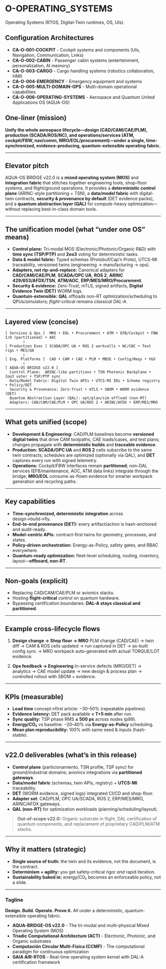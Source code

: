 # O-OPERATING_SYSTEMS

Operating Systems (RTOS, Digital-Twin runtimes, OS, UIs).

## Configuration Architectures

- **CA-O-001-COCKPIT** - Cockpit systems and components (UIs, Navigation, Communication, Links)
- **CA-O-002-CABIN** - Passenger cabin systems (enterteinment, personalization, AI memory) 
- **CA-O-003-CARGO** - Cargo handling systems (robotics collaboration, HMI)
- **CA-O-004-EMERGENCY** - Emergency equipment and systems 
- **CA-O-005-MULTI-DOMAIN-OPS** - Multi-domain operational capabilities
- **CA-O-006-OPERATING-SYSTEMS** - Aerospace and Quantum United Applications OS (AQUA-OS)

## One-liner (mission)

**Unify the whole aerospace lifecycle—design (CAD/CAM/CAE/PLM), production (SCADA/ROS/NC), and operations/services (ATM, cockpit/FBW, nav/comm, MRO/EOL/procurement)—under a single, time-synchronized, evidence-producing, quantum-extensible operating fabric.**

---

## Elevator pitch

AQUA-OS BRIDGE v22.0 is a **mixed operating system (MOS)** and **integration fabric** that stitches together engineering tools, shop-floor systems, and flight/ground operations. It provides a **deterministic control plane** (ARINC-style partitioning + TSN), a **data/model fabric** with digital-twin contracts, **security & provenance by default** (DET evidence packs), and a **quantum abstraction layer (QAL)** for compute-heavy optimization—without replacing best-in-class domain tools.

---

## The unification model (what “under one OS” means)

* **Control plane:** Tri-modal MOS (Electronic/Photonic/Organic R\&D) with **time sync (TSP/PTP)** and **2oo3** voting for deterministic tasks.
* **Data & model fabric:** Typed schemas (Protobuf/Cap’n Proto), UTCS-MI traceability, versioned twins (engineering → manufacturing → ops).
* **Adapters, not rip-and-replace:** Canonical adapters for **CAD/CAM/CAE/PLM**, **SCADA/OPC UA**, **ROS 2**, **ARINC 429/653/AFDX/TSN**, **ATM/AOC**, **ERP/MES/MRO/Procurement**.
* **Security & evidence:** Zero-Trust, mTLS, signed artifacts, **Digital Evidence Twin (DET)** WORM logs.
* **Quantum-extensible:** **QAL** offloads non-RT optimization/scheduling to QPUs/simulators; *flight-critical remains classical DAL-A*.

---

## Layered view (concise)

```
[ Services & Ops ]  MRO • EOL • Procurement • ATM • EFB/Cockpit • FBW I/O (partitioned) • AOC
        ↑
[ Production Exec ] SCADA/OPC UA • ROS 2 workcells • NC/CNC • Test rigs • MES/QA
        ↑
[ Eng. Platforms ]  CAD • CAM • CAE • PLM • MBSE • Config/Reqs • V&V
        ↑
[ AQUA-OS BRIDGE v22.0 ]
  Control Plane:  ARINC-like partitions • TSN Photonic Backplane • 2oo3 voter • TSP/PTP sync
  Data/Model Fabric: Digital Twin APIs • UTCS-MI IDs • Schema registry • Policy/DET
  Security & Provenance: Zero-Trust • mTLS • SBOM • WORM evidence (DET)
  Quantum Abstraction Layer (QAL): opt/plan/sim offload (non-RT)
  Adapters: CAD/CAM/CAE/PLM • OPC UA/ROS 2 • ARINC/AFDX • ERP/MES/MRO
```

---

## What gets unified (scope)

* **Development & Engineering:** CAD/PLM baselines become **versioned digital twins** that drive CAM toolpaths, CAE loads/cases, and test plans; changes propagate with **deterministic builds** and **traceable evidence**.
* **Production:** **SCADA/OPC UA** and **ROS 2** cells subscribe to the same twin contracts; schedules are optimized (optionally via QAL), and **DET** captures every run with signed telemetry.
* **Operations:** Cockpit/FBW interfaces remain **partitioned**; non-DAL services (EFB/maintenance, AOC, ATM data links) integrate through the bridge; **MRO/EOL** consume as-flown evidence for smarter workpack generation and recycling paths.

---

## Key capabilities

* **Time-synchronized, deterministic integration** across design→build→fly.
* **End-to-end provenance (DET):** every artifact/action is hash-anchored and audit-ready.
* **Model-centric APIs:** contract-first twins for geometry, processes, and states.
* **Policy-driven orchestration:** Energy-as-Policy, safety gates, and RBAC everywhere.
* **Quantum-ready optimization:** fleet-level scheduling, routing, inventory, layout—**offboard, non-RT**.

---

## Non-goals (explicit)

* Replacing CAD/CAM/CAE/PLM or avionics stacks.
* Hosting **flight-critical** control on quantum hardware.
* Bypassing certification boundaries: **DAL-A stays classical and partitioned**.

---

## Example cross-lifecycle flows

1. **Design change → Shop floor → MRO**
   PLM change (CAD/CAE) → twin diff → CAM & ROS cells updated → run captured in DET → as-built config sync → MRO workpack auto-generated with actual TORQUE/LOT evidence.

2. **Ops feedback → Engineering**
   In-service defects (MRO/DET) → analytics → CAE model update → new design & process plan → controlled rollout with SBOM + evidence.

---

## KPIs (measurable)

* **Lead time** concept→first article: −30–50% (repeatable pipelines).
* **Evidence latency:** DET pack available **< T+5 min** after run.
* **Sync quality:** TSP phase RMS **≤ 500 ps** across nodes (p99).
* **Energy/CO₂** vs baseline: −20–40% via **Energy-as-Policy** scheduling.
* **Mean plan reproducibility:** 100% with same seed & inputs (hash-stable).

---

## v22.0 deliverables (what’s in this release)

* **Control plane** (particionamiento, TSN profile, TSP sync) for ground/industrial domains; avionics integrations via **partitioned gateways**.
* **Data/model fabric** (schemas, twin APIs, registry) + **UTCS-MI** traceability.
* **DET** (WORM evidence, signed logs) integrated CI/CD and shop-floor.
* **Adapter set**: CAD/PLM, OPC UA/SCADA, ROS 2, ERP/MES/MRO, ARINC/AFDX gateways.
* **QAL (non-RT)** for optimization workloads (planning/scheduling/layout).

> **Out-of-scope v22.0:** Organic substrate in flight, DAL certification of quantum components, and replacement of proprietary CAD/PLM/ATM stacks.

---

## Why it matters (strategic)

* **Single source of truth:** the twin and its evidence, not the document, is the contract.
* **Determinism + agility:** you get safety-critical rigor *and* rapid iteration.
* **Sustainability baked in:** energy/CO₂ becomes an enforceable policy, not a slide.

---

### Tagline

**Design. Build. Operate. Prove it.** All under a deterministic, quantum-extensible operating fabric.


- **AQUA-BRIDGE-OS v22.0** - The tri-modal and multi-physical Mixed Operating System (MOS)
- **Triadic Computational Architecture (ACT)** - Electronic, Photonic, and Organic substrates
- **Computación Circular Multi-Física (CCMF)** - The computational paradigm for continuous optimization
- **GAIA AIR-RTOS** - Real-time operating system kernel with DAL-A certification framework

